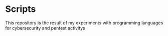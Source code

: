 # Scripts
This repository is the result of my experiments with programming languages for cybersecurity and pentest activitys 
